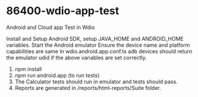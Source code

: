 # 86400-wdio-app-test
Android and Cloud app Test in Wdio

Install and Setup Android SDK, setup JAVA_HOME and ANDROID_HOME variables.
Start the Android emulator
Ensure the device name and platform capabilities are same in wdio.android.app.conf.ts
adb devices should return the emulator udid if the above variables are set correctly.

1. npm install 
2. npm run android.app (to run tests)
3. The Calculator tests should run in emulator and tests should pass.
4. Reports are generated in /reports/html-reports/Suite folder.
